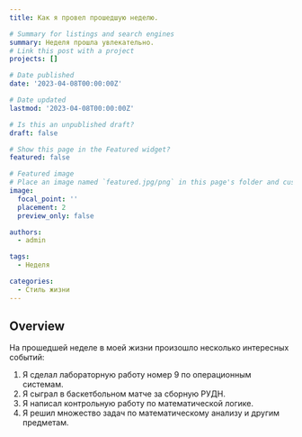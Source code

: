 ```yaml
---
title: Как я провел прошедшую неделю.

# Summary for listings and search engines
summary: Неделя прошла увлекательно.
# Link this post with a project
projects: []

# Date published
date: '2023-04-08T00:00:00Z'

# Date updated
lastmod: '2023-04-08T00:00:00Z'

# Is this an unpublished draft?
draft: false

# Show this page in the Featured widget?
featured: false

# Featured image
# Place an image named `featured.jpg/png` in this page's folder and customize its options here.
image:
  focal_point: ''
  placement: 2
  preview_only: false

authors:
  - admin

tags:
  - Неделя

categories:
  - Стиль жизни
---
```



## Overview
На прошедшей неделе в моей жизни произошло несколько интересных событий:
1. Я сделал лабораторную работу номер 9 по операционным системам.
2. Я сыграл в баскетбольном матче за сборную РУДН.
3. Я написал контрольную работу по математической логике.
4. Я решил множество задач по математическому анализу и другим предметам.
